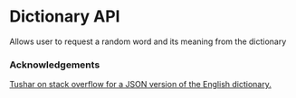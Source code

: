 # Dictionary API

Allows user to request a random word and its meaning from the dictionary


### Acknowledgements

[Tushar on stack overflow for a JSON version of the English dictionary.](https://stackoverflow.com/a/54982015/15007281)
